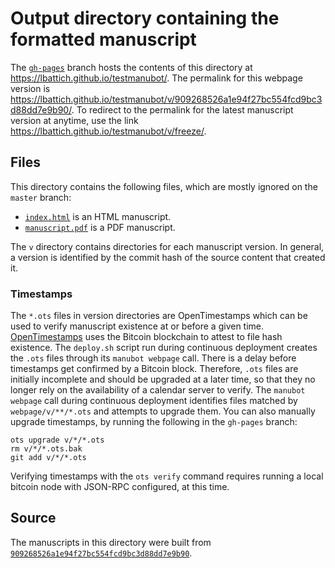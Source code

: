 # Output directory containing the formatted manuscript

The [`gh-pages`](https://github.com/lbattich/testmanubot/tree/gh-pages) branch hosts the contents of this directory at <https://lbattich.github.io/testmanubot/>.
The permalink for this webpage version is <https://lbattich.github.io/testmanubot/v/909268526a1e94f27bc554fcd9bc3d88dd7e9b90/>.
To redirect to the permalink for the latest manuscript version at anytime, use the link <https://lbattich.github.io/testmanubot/v/freeze/>.

## Files

This directory contains the following files, which are mostly ignored on the `master` branch:

+ [`index.html`](index.html) is an HTML manuscript.
+ [`manuscript.pdf`](manuscript.pdf) is a PDF manuscript.

The `v` directory contains directories for each manuscript version.
In general, a version is identified by the commit hash of the source content that created it.

### Timestamps

The `*.ots` files in version directories are OpenTimestamps which can be used to verify manuscript existence at or before a given time.
[OpenTimestamps](https://opentimestamps.org/) uses the Bitcoin blockchain to attest to file hash existence.
The `deploy.sh` script run during continuous deployment creates the `.ots` files through its `manubot webpage` call.
There is a delay before timestamps get confirmed by a Bitcoin block.
Therefore, `.ots` files are initially incomplete and should be upgraded at a later time, so that they no longer rely on the availability of a calendar server to verify.
The `manubot webpage` call during continuous deployment identifies files matched by `webpage/v/**/*.ots` and attempts to upgrade them.
You can also manually upgrade timestamps, by running the following in the `gh-pages` branch:

```shell
ots upgrade v/*/*.ots
rm v/*/*.ots.bak
git add v/*/*.ots
```

Verifying timestamps with the `ots verify` command requires running a local bitcoin node with JSON-RPC configured, at this time.

## Source

The manuscripts in this directory were built from
[`909268526a1e94f27bc554fcd9bc3d88dd7e9b90`](https://github.com/lbattich/testmanubot/commit/909268526a1e94f27bc554fcd9bc3d88dd7e9b90).
